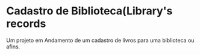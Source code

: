 # Cadastro de Biblioteca(Library's records
 Um projeto em Andamento de um cadastro de livros para uma biblioteca ou afins.
